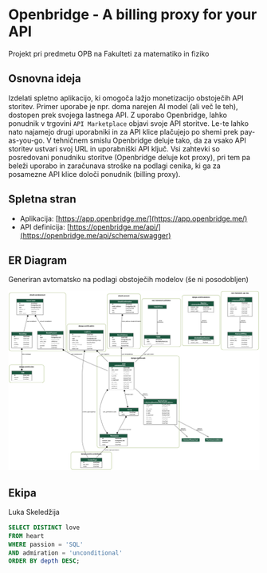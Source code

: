 # Openbridge - A billing proxy for your API
 Projekt pri predmetu OPB na Fakulteti za matematiko in fiziko

 ## Osnovna ideja
 Izdelati spletno aplikacijo, ki omogoča lažjo monetizacijo obstoječih API storitev. Primer uporabe je npr. doma narejen AI model (ali več le teh), dostopen prek svojega lastnega API. Z uporabo Openbridge, lahko ponudnik v trgovini `API Marketplace` objavi svoje API storitve. Le-te lahko nato najamejo drugi uporabniki in za API klice plačujejo po shemi prek pay-as-you-go. V tehničnem smislu Openbridge deluje tako, da za vsako API storitev ustvari svoj URL in uporabniški API ključ. Vsi zahtevki so posredovani ponudniku storitve (Openbridge deluje kot proxy), pri tem pa beleži uporabo in zaračunava stroške na podlagi cenika, ki ga za posamezne API klice določi ponudnik (billing proxy).  

 ## Spletna stran
- Aplikacija: [https://app.openbridge.me/](https://app.openbridge.me/)
- API definicija: [https://openbridge.me/api/](https://openbridge.me/api/schema/swagger)

 ## ER Diagram
 Generiran avtomatsko na podlagi obstoječih modelov (še ni posodobljen) 
 
 ![ER](https://raw.githubusercontent.com/lukaske/openbridge/main/openbridge/ERD.png)

 ## Ekipa
 Luka Skeledžija

```SQL
SELECT DISTINCT love
FROM heart
WHERE passion = 'SQL'
AND admiration = 'unconditional'
ORDER BY depth DESC;
```
